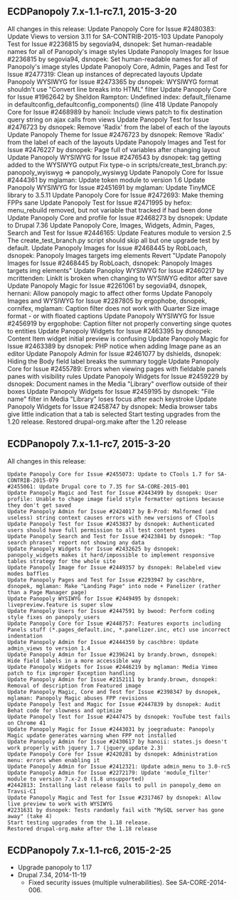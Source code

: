 ECDPanopoly  7.x-1.1-rc7.1, 2015-3-20
---------------------------
All changes in this release:
    Update Panopoly Core for Issue #2480383: Update Views to version 3.11 for SA-CONTRIB-2015-103
    Update Panopoly Test for Issue #2236815 by segovia94, dsnopek: Set human-readable names for all of Panopoly's image styles
    Update Panopoly Images for Issue #2236815 by segovia94, dsnopek: Set human-readable names for all of Panopoly's image styles
    Update Panopoly Core, Admin, Pages and Test for Issue #2477319: Clean up instances of deprecated layouts
    Update Panopoly WYSIWYG for Issue #2473365 by dsnopek: WYSIWYG format shouldn't use "Convert line breaks into HTML" filter
    Update Panopoly Core for Issue #1962642 by Sheldon Rampton: Undefined index: default_filename in defaultconfig_defaultconfig_components() (line 418
    Update Panopoly Core for Issue #2468989 by hanoii: Include views patch to fix destination query string on ajax calls from views
    Update Panopoly Test for Issue #2476723 by dsnopek: Remove 'Radix' from the label of each of the layouts
    Update Panopoly Theme for Issue #2476723 by dsnopek: Remove 'Radix' from the label of each of the layouts
    Update Panopoly Images and Test for Issue #2476227 by dsnopek: Page full of variables after changing layout
    Update Panopoly WYSIWYG for Issue #2476543 by dsnopek: tag getting added to the WYSIWYG output
    Fix type-o in scripts/create_test_branch.py: panopoly_wyiswyg => panopoly_wysiwyg
    Update Panopoly Core for Issue #2444361 by mglaman: Update token module to version 1.6
    Update Panopoly WYSIWYG for Issue #2451691 by mglaman: Update TinyMCE library to 3.5.11
    Update Panopoly Core for Issue #2472693: Make theming FPPs sane
    Update Panopoly Test for Issue #2471995 by hefox: menu_rebuild removed, but not variable that tracked if had been done
    Update Panopoly Core and profile for Issue #2468273 by dsnopek: Update to Drupal 7.36
    Update Panopoly Core, Images, Widgets, Admin, Pages, Search and Test for Issue #2446165: Update Features module to version 2.5
    The create_test_branch.py script should skip all but one upgrade test by default.
    Update Panopoly Images for Issue #2468445 by RobLoach, dsnopek: Panopoly Images targets img elements
    Revert "Update Panopoly Images for Issue #2468445 by RobLoach, dsnopek: Panopoly Images targets img elements"
    Update Panoploy WYSIWYG for Issue #2460217 by mcrittenden: LinkIt is broken when changing to WYSIWYG editor after save
    Update Panopoly Magic for Issue #2261061 by segovia94, dsnopek, hernani: Allow panopoly magic to affect other forms
    Update Panopoly Images and WYSIWYG for Issue #2287805 by ergophobe, dsnopek, cornifex, mglaman: Caption filter does not work with Quarter Size image format - or with floated captions
    Update Panopoly WYSIWYG for Issue #2456919 by ergophobe: Caption filter not properly converting singe quotes to entities
    Update Panopoly Widgets for Issue #2463395 by dsnopek: Content Item widget initial preview is confusing
    Update Panopoly Magic for Issue #2463389 by dsnopek: PHP notice when adding Image pane as an editor
    Update Panopoly Admin for Issue #2461077 by dshields, dsnopek: Hiding the Body field label breaks the summary toggle
    Update Panopoly Core for Issue #2455789: Errors when viewing pages with fieldable panels panes with visibility rules
    Update Panopoly Widgets for Issue #2459229 by dsnopek: Document names in the Media "Library" overflow outside of their boxes
    Update Panopoly Widgets for Issue #2459195 by dsnopek: "File name" filter in Media "Library" loses focus after each keystroke
    Update Panopoly Widgets for Issue #2458747 by dsnopek: Media browser tabs give little indication that a tab is selected
    Start testing upgrades from the 1.20 release.
    Restored drupal-org.make after the 1.20 release

ECDPanopoly  7.x-1.1-rc7, 2015-3-20
---------------------------
All changes in this release:

    Update Panopoly Core for Issue #2455073: Update to CTools 1.7 for SA-CONTRIB-2015-079
    #2455061: Update Drupal core to 7.35 for SA-CORE-2015-001
    Update Panopoly Magic and Test for Issue #2443499 by dsnopek: User profile: Unable to chage image field style formatter options because they don't get saved
    Update Panopoly Admin for Issue #2424017 by B-Prod: Malformed (and useless) string context causes errors with new versions of CTools
    Update Panopoly Test for Issue #2453837 by dsnopek: Authenticated users should have full permission to all test content types
    Update Panopoly Search and Test for Issue #2423841 by dsnopek: "Top search phrases" report not showing any data
    Update Panopoly Widgets for Issue #2432625 by dsnopek: panopoly_widgets makes it hard/impossible to implement responsive tables strategy for the whole site
    Update Panopoly Image for Issue #2449357 by dsnopek: Relabeled view modes baffles
    Update Panopoly Pages and Test for Issue #2293947 by caschbre, dsnopek, mglaman: Make "Landing Page" into node + Panelizer (rather than a Page Manager page)
    Update Panopoly WYSIWYG for Issue #2449495 by dsnopek: livepreview.feature is super slow
    Update Panopoly Users for Issue #2447591 by bwood: Perform coding style fixes on panopoly_users
    Update Panopoly Core for Issue #2448757: Features exports including Panels stuff (*.pages_default.inc, *.panelizer.inc, etc) use incorrect indentation
    Update Panopoly Admin for Issue #2444359 by caschbre: Update admin_views to version 1.4
    Update Panopoly Admin for Issue #2396241 by brandy.brown, dsnopek: Hide field labels in a more accessible way
    Update Panopoly Widgets for Issue #2446219 by mglaman: Media Vimeo patch to fix improper Exception handling
    Update Panopoly Admin for Issue #2152111 by brandy.brown, dsnopek: Removal of description from Featured image
    Update Panopoly Magic, Core and Test for Issue #2398347 by dsnopek, mglaman: Panopoly Magic abuses FPP revisions
    Update Panopoly Test and Magic for Issue #2447839 by dsnopek: Audit Behat code for slowness and optimize
    Update Panopoly Test for Issue #2447475 by dsnopek: YouTube test fails on Chrome 41
    Update Panopoly Magic for Issue #2443031 by joegraduate: Panopoly Magic update generates warning when FPP not installed
    Update Panopoly Admin for Issue #2430617 by hanoii: states.js doesn't work properly with jquery 1.7 (jquery_update 2.3)
    Update Panopoly Core for Issue #2420281 by dsnopek: Administration menu: errors when enabling it
    Update Panopoly Admin for Issue #2412321: Update admin_menu to 3.0-rc5
    Update Panopoly Admin for Issue #2272179: Update 'module_filter' module to version 7.x-2.0 (1.8 unsupported)
    #2442813: Installing last release fails to pull in panopoly_demo on Travsi-CI
    Update Panopoly Magic and Test for Issue #2317467 by dsnopek: Allow live preview to work with WYSIWYG
    #2231631 by dsnopek: Tests randomly fail with "MySQL server has gone away" (take 4)
    Start testing upgrades from the 1.18 release.
    Restored drupal-org.make after the 1.18 release


ECDPanopoly  7.x-1.1-rc6, 2015-2-25
---------------------------
- Upgrade panopoly to 1.17
- Drupal 7.34, 2014-11-19
	- Fixed security issues (multiple vulnerabilities). See SA-CORE-2014-006.